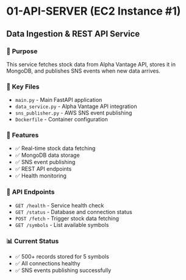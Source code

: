 # 01-API-SERVER (EC2 Instance #1)
## Data Ingestion & REST API Service

### 🎯 **Purpose**
This service fetches stock data from Alpha Vantage API, stores it in MongoDB, and publishes SNS events when new data arrives.

### 📁 **Key Files**
- `main.py` - Main FastAPI application
- `data_service.py` - Alpha Vantage API integration  
- `sns_publisher.py` - AWS SNS event publishing
- `Dockerfile` - Container configuration

### 🚀 **Features**
- ✅ Real-time stock data fetching
- ✅ MongoDB data storage
- ✅ SNS event publishing
- ✅ REST API endpoints
- ✅ Health monitoring

### 🔧 **API Endpoints**
- `GET /health` - Service health check
- `GET /status` - Database and connection status
- `POST /fetch` - Trigger stock data fetching
- `GET /symbols` - List available symbols

### 📊 **Current Status**
- ✅ 500+ records stored for 5 symbols
- ✅ All connections healthy
- ✅ SNS events publishing successfully